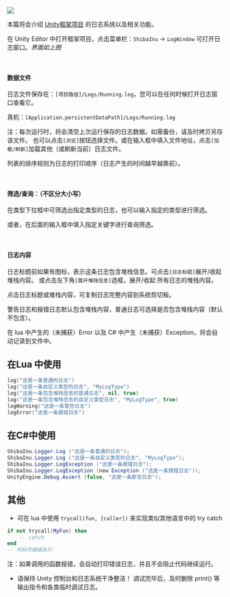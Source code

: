 ![](https://blog.lolo.link/img/unity/logger/logger.png)

本篇将会介绍 [Unity框架项目](https://github.com/lolo1208/unity3d-lolo) 的日志系统以及相关功能。

在 Unity Editor 中打开框架项目，点击菜单栏：`ShibaInu` -> `LogWindow` 可打开日志窗口。*界面如上图*

<br>

#### 数据文件
日志文件保存在：`[项目路径]/Logs/Running.log`，您可以在任何时候打开日志窗口查看它。

真机：`[Application.persistentDataPath]/Logs/Running.log`

注：每次运行时，将会清空上次运行保存的日志数据。如需备份，请及时拷贝另存该文件。
也可以点击`[浏览]`按钮选择文件。或在输入框中填入文件地址，点击`[加载/刷新]`加载其他（或刷新当前）日志文件。

列表的排序规则为日志的打印顺序（日志产生的时间越早越靠前）。

<br>

#### 筛选/查询：（不区分大小写）
在类型下拉框中可筛选出指定类型的日志，也可以输入指定的类型进行筛选。

或者，在后面的输入框中填入指定关键字进行查询筛选。

<br>

#### 日志内容
日志标题前如果有图标，表示这条日志包含堆栈信息。可点击`[日志标题]`展开/收起 堆栈内容。
或点击左下角`[展开堆栈信息]`选框，展开/收起 所有日志的堆栈内容。

点击日志标题或堆栈内容，可复制日志完整内容到系统剪切板。

警告日志和报错日志默认包含堆栈内容，普通日志可选择是否包含堆栈内容（默认不包含）。

在 lua 中产生的（未捕获）Error 以及 C# 中产生（未捕获）Exception，将会自动记录到文件中。

## 在Lua 中使用
```lua
log("这是一条普通的日志")
log("这是一条自定义类型的日志", "MyLogType")
log("这是一条包含堆栈信息的普通日志", nil, true)
log("这是一条包含堆栈信息的自定义类型日志", "MyLogType", true)
logWarning("这是一条警告日志")
logError("这是一条报错日志")
```

## 在C#中使用
```c#
ShibaInu.Logger.Log ("这是一条普通的日志");
ShibaInu.Logger.Log ("这是一条自定义类型的日志", "MyLogType");
ShibaInu.Logger.LogException ("这是一条报错日志");
ShibaInu.Logger.LogException (new Exception ("这是一条报错日志"));
UnityEngine.Debug.Assert (false, "这是一条断言日志"); 
```

## 其他
* 可在 lua 中使用 `trycall(fun, [caller])` 来实现类似其他语言中的 try catch
```lua
if not trycall(MyFun) then
    -- catch
end
-- 代码可继续执行
```
注：如果调用的函数报错，会自动打印错误日志，并且不会阻止代码继续运行。

* 请保持 Unity 控制台和日志系统干净整洁！
调试完毕后，及时删除 print() 等输出指令和各类临时调试日志。